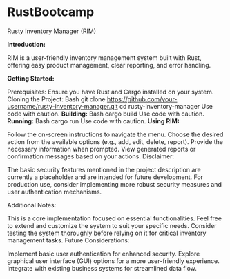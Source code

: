 # RustBootcamp
Rusty Inventory Manager (RIM)

**Introduction:**

RIM is a user-friendly inventory management system built with Rust, offering easy product management, clear reporting, and error handling.

**Getting Started:**

Prerequisites: Ensure you have Rust and Cargo installed on your system.
Cloning the Project:
Bash
git clone https://github.com/your-username/rusty-inventory-manager.git
cd rusty-inventory-manager
Use code with caution.
**Building:**
Bash
cargo build
Use code with caution.
**Running:**
Bash
cargo run
Use code with caution.
**Using RIM:**

Follow the on-screen instructions to navigate the menu.
Choose the desired action from the available options (e.g., add, edit, delete, report).
Provide the necessary information when prompted.
View generated reports or confirmation messages based on your actions.
Disclaimer:

The basic security features mentioned in the project description are currently a placeholder and are intended for future development. For production use, consider implementing more robust security measures and user authentication mechanisms.

Additional Notes:

This is a core implementation focused on essential functionalities.
Feel free to extend and customize the system to suit your specific needs.
Consider testing the system thoroughly before relying on it for critical inventory management tasks.
Future Considerations:

Implement basic user authentication for enhanced security.
Explore graphical user interface (GUI) options for a more user-friendly experience.
Integrate with existing business systems for streamlined data flow.
